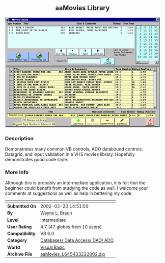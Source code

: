 ﻿<div align="center">

## aaMovies Library

<img src="PIC2002322141219201.jpg">
</div>

### Description

Demonstrates many common VB controls, ADO databound controls, Datagrid, and input validation in a VHS movies library. Hopefully demonstrates good code style.
 
### More Info
 
Although this is probably an intermediate application, it is felt that the beginner could benefit from studying the code as well. I welcome your comments at suggestions as well as help in bettering my code.


<span>             |<span>
---                |---
**Submitted On**   |2002-03-20 14:51:00
**By**             |[Wayne L\. Braun](https://github.com/Planet-Source-Code/PSCIndex/blob/master/ByAuthor/wayne-l-braun.md)
**Level**          |Intermediate
**User Rating**    |4.7 (47 globes from 10 users)
**Compatibility**  |VB 6\.0
**Category**       |[Databases/ Data Access/ DAO/ ADO](https://github.com/Planet-Source-Code/PSCIndex/blob/master/ByCategory/databases-data-access-dao-ado__1-6.md)
**World**          |[Visual Basic](https://github.com/Planet-Source-Code/PSCIndex/blob/master/ByWorld/visual-basic.md)
**Archive File**   |[aaMovies\_L645433222002\.zip](https://github.com/Planet-Source-Code/wayne-l-braun-aamovies-library__1-32958/archive/master.zip)








